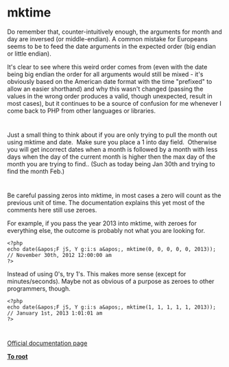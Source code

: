 # mktime





Do remember that, counter-intuitively enough, the arguments for month and day are inversed (or middle-endian). A common mistake for Europeans seems to be to feed the date arguments in the expected order (big endian or little endian).

It&apos;s clear to see where this weird order comes from (even with the date being big endian the order for all arguments would still be mixed - it&apos;s obviously based on the American date format with the time &quot;prefixed&quot; to allow an easier shorthand) and why this wasn&apos;t changed (passing the values in the wrong order produces a valid, though unexpected, result in most cases), but it continues to be a source of confusion for me whenever I come back to PHP from other languages or libraries.

  

#



Just a small thing to think about if you are only trying to pull the month out using mktime and date.&#xA0; Make sure you place a 1 into day field.&#xA0; Otherwise you will get incorrect dates when a month is followed by a month with less days when the day of the current month is higher then the max day of the month you are trying to find.. (Such as today being Jan 30th and trying to find the month Feb.)

  

#



Be careful passing zeros into mktime, in most cases a zero will count as the previous unit of time. The documentation explains this yet most of the comments here still use zeroes.

For example, if you pass the year 2013 into mktime, with zeroes for everything else, the outcome is probably not what you are looking for.



```
<?php
echo date(&apos;F jS, Y g:i:s a&apos;, mktime(0, 0, 0, 0, 0, 2013)); 
// November 30th, 2012 12:00:00 am
?>
```


Instead of using 0&apos;s, try 1&apos;s. This makes more sense (except for minutes/seconds). Maybe not as obvious of a purpose as zeroes to other programmers, though.



```
<?php
echo date(&apos;F jS, Y g:i:s a&apos;, mktime(1, 1, 1, 1, 1, 2013));
// January 1st, 2013 1:01:01 am
?>
```



  

#

[Official documentation page](https://www.php.net/manual/en/function.mktime.php)

**[To root](/README.md)**